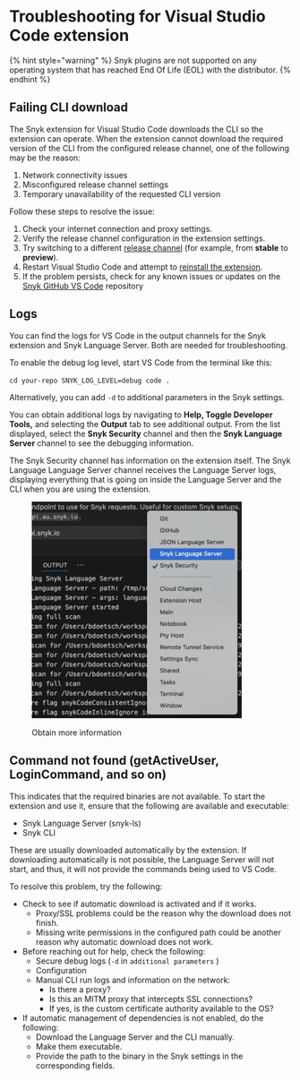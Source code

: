 # Troubleshooting for Visual Studio Code extension

{% hint style="warning" %}
Snyk plugins are not supported on any operating system that has reached End Of Life (EOL) with the distributor.&#x20;
{% endhint %}

## Failing CLI download

The Snyk extension for Visual Studio Code downloads the CLI so the extension can operate. When the extension cannot download the required version of the CLI from the configured release channel, one of the following may be the reason:

1. Network connectivity issues
2. Misconfigured release channel settings
3. Temporary unavailability of the requested CLI version

Follow these steps to resolve the issue:

1. Check your internet connection and proxy settings.
2. Verify the release channel configuration in the extension settings.
3. Try switching to a different [release channel](../../../snyk-cli/releases-and-channels-for-the-snyk-cli.md) (for example, from **stable** to **preview**).
4. Restart Visual Studio Code and attempt to [reinstall the extension](./#how-to-install-and-set-up-the-extension).
5. If the problem persists, check for any known issues or updates on the [Snyk GitHub VS Code](https://github.com/snyk/vscode-extension/releases) repository

## Logs

You can find the logs for VS Code in the output channels for the Snyk extension and Snyk Language Server. Both are needed for troubleshooting.

To enable the debug log level, start VS Code from the terminal like this:

`cd your-repo SNYK_LOG_LEVEL=debug code .`

Alternatively, you can add `-d` to additional parameters in the Snyk settings.

You can obtain additional logs by navigating to **Help, Toggle Developer Tools,** and selecting the **Output** tab to see additional output. From the list displayed, select the **Snyk Security** channel and then the **Snyk Language Server** channel to see the debugging information.

The Snyk Security channel has information on the extension itself. The Snyk Language Language Server channel receives the Language Server logs, displaying everything that is going on inside the Language Server and the CLI when you are using the extension.



<figure><img src="../../../.gitbook/assets/2024-12-06-Ts-VS-Code-ext-obt-more-fin-.png" alt="" width="375"><figcaption><p>Obtain more information</p></figcaption></figure>

## Command not found (getActiveUser, LoginCommand, and so on)

This indicates that the required binaries are not available. To start the extension and use it, ensure that the following are available and executable:

* Snyk Language Server (snyk-ls)
* Snyk CLI

These are usually downloaded automatically by the extension. If downloading automatically is not possible, the Language Server will not start, and thus, it will not provide the commands being used to VS Code.

To resolve this problem, try the following:

* Check to see if automatic download is activated and if it works.
  * Proxy/SSL problems could be the reason why the download does not finish.
  * Missing write permissions in the configured path could be another reason why automatic download does not work.
* Before reaching out for help, check the following:
  * Secure debug logs (`-d` in `additional parameters` )
  * Configuration
  * Manual CLI run logs and information on the network:
    * Is there a proxy?
    * Is this an MITM proxy that intercepts SSL connections?
    * If yes, is the custom certificate authority available to the OS?
* If automatic management of dependencies is not enabled, do the following:
  * Download the Language Server and the CLI manually.
  * Make them executable.
  * Provide the path to the binary in the Snyk settings in the corresponding fields.
